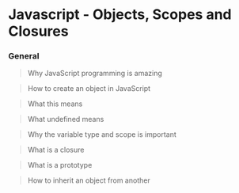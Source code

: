 # Javascript - Objects, Scopes and Closures

### General
> Why JavaScript programming is amazing

> How to create an object in JavaScript

> What this means

> What undefined means

> Why the variable type and scope is important

> What is a closure

> What is a prototype

> How to inherit an object from another